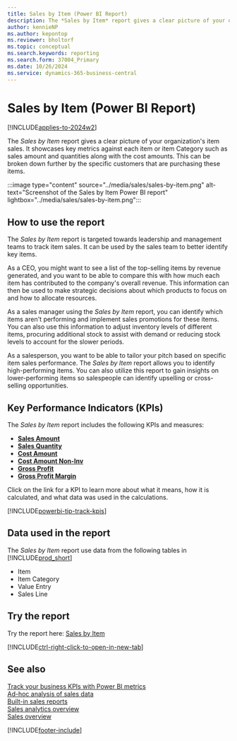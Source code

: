 ```yaml
---
title: Sales by Item (Power BI Report)
description: The *Sales by Item* report gives a clear picture of your organization's item sales.
author: kennieNP
ms.author: kepontop
ms.reviewer: bholtorf
ms.topic: conceptual
ms.search.keywords: reporting
ms.search.form: 37004_Primary
ms.date: 10/26/2024
ms.service: dynamics-365-business-central
---
```


# Sales by Item (Power BI Report)

[!INCLUDE[applies-to-2024w2](../includes/applies-to-2024w2.md)]

The *Sales by Item* report gives a clear picture of your organization's item sales. It showcases key metrics against each item or item Category such as sales amount and quantities along with the cost amounts. This can be broken down further by the specific customers that are purchasing these items. 

:::image type="content" source="../media/sales/sales-by-item.png" alt-text="Screenshot of the Sales by Item Power BI report" lightbox="../media/sales/sales-by-item.png":::


## How to use the report

The *Sales by Item* report is targeted towards leadership and management teams to track item sales. It can be used by the sales team to better identify key items.  
   
As a CEO, you might want to see a list of the top-selling items by revenue generated, and you want to be able to compare this with how much each item has contributed to the company's overall revenue. This information can then be used to make strategic decisions about which products to focus on and how to allocate resources.  
   
As a sales manager using the *Sales by Item* report, you can identify which items aren't performing and implement sales promotions for these items. You can also use this information to adjust inventory levels of different items, procuring additional stock to assist with demand or reducing stock levels to account for the slower periods.  
   
As a salesperson, you want to be able to tailor your pitch based on specific item sales performance. The *Sales by Item* report allows you to identify high-performing items. You can also utilize this report to gain insights on lower-performing items so salespeople can identify upselling or cross-selling opportunities.


## Key Performance Indicators (KPIs)

The *Sales by Item* report includes the following KPIs and measures: 

- [**Sales Amount**](sales-powerbi-sales-kpis.md#sales-amount)
- [**Sales Quantity**](sales-powerbi-sales-kpis.md#sales-quantity)
- [**Cost Amount**](sales-powerbi-sales-kpis.md#cost-amount)
- [**Cost Amount Non-Inv**](sales-powerbi-sales-kpis.md#cost-amount-non-inv)
- [**Gross Profit**](sales-powerbi-sales-kpis.md#gross-profit)
- [**Gross Profit Margin**](sales-powerbi-sales-kpis.md#gross-profit-margin)

Click on the link for a KPI to learn more about what it means, how it is calculated, and what data was used in the calculations. 

[!INCLUDE[powerbi-tip-track-kpis](../includes/powerbi-tip-track-kpis.md)]


## Data used in the report

The *Sales by Item* report use data from the following tables in [!INCLUDE[prod_short](includes/prod_short.md)]

- Item
- Item Category
- Value Entry
- Sales Line

## Try the report

Try the report here: [Sales by Item](https://businesscentral.dynamics.com?page=37004)

[!INCLUDE[ctrl-right-click-to-open-in-new-tab](includes/ctrl-right-click-to-open-in-new-tab.md)]

## See also

[Track your business KPIs with Power BI metrics](track-kpis-with-power-bi-metrics.md)   
[Ad-hoc analysis of sales data](ad-hoc-analysis-sales.md)   
[Built-in sales reports](sales-reports.md)   
[Sales analytics overview](sales-analytics-overview.md)  
[Sales overview](sales-manage-sales.md)  

[!INCLUDE[footer-include](includes/footer-banner.md)]
